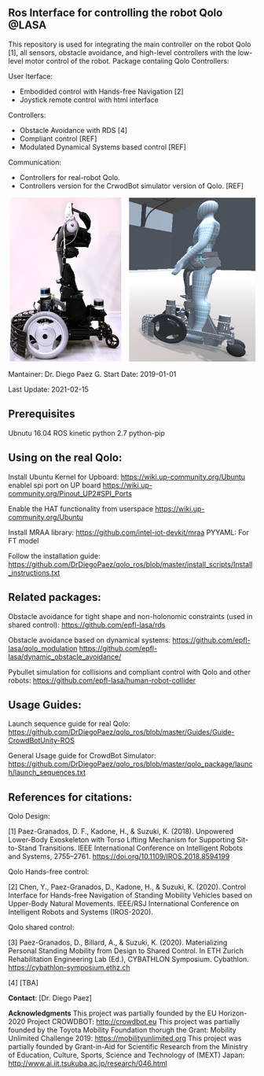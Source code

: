 ## Ros Interface for controlling the robot Qolo @LASA
This repository is used for integrating the main controller on the robot Qolo [1], all sensors, obstacle avoidance, and high-level controllers with the low-level motor control of the robot.
Package contaiing Qolo Controllers:

User Iterface:
  * Embodided control with Hands-free Navigation [2] 
  * Joystick remote control with html interface
  
Controllers:
  * Obstacle Avoidance with RDS [4]
  * Compliant control [REF]
  * Modulated Dynamical Systems based control [REF]
  
Communication: 
  * Controllers for real-robot Qolo.
  * Controllers version for the CrwodBot simulator version of Qolo. [REF]
  
![Alt text](/visualisation/qolo_images/qolo_sim.png?raw=true "Qolo version @LASA-EPFL and CrowdBot Simulator version.")

Mantainer: Dr. Diego Paez G.
Start Date: 2019-01-01

Last Update: 2021-02-15

## Prerequisites

Ubnutu 16.04
ROS kinetic
python 2.7
python-pip

## Using on the real Qolo:
Install Ubuntu Kernel for Upboard: https://wiki.up-community.org/Ubuntu
enablel spi port on UP board
	https://wiki.up-community.org/Pinout_UP2#SPI_Ports

Enable the HAT functionality from userspace
	https://wiki.up-community.org/Ubuntu

Install MRAA library: https://github.com/intel-iot-devkit/mraa
PYYAML: For FT model

Follow the installation guide: 
https://github.com/DrDiegoPaez/qolo_ros/blob/master/install_scripts/Install_instructions.txt

## Related packages:

Obstacle avoidance for tight shape and non-holonomic constraints (used in shared control):
https://github.com/epfl-lasa/rds

Obstacle avoidance based on dynamical systems:
https://github.com/epfl-lasa/qolo_modulation
https://github.com/epfl-lasa/dynamic_obstacle_avoidance/

Pybullet simulation for collisions and compliant control with Qolo and other robots:
https://github.com/epfl-lasa/human-robot-collider

## Usage Guides:

Launch sequence guide for real Qolo:
https://github.com/DrDiegoPaez/qolo_ros/blob/master/Guides/Guide-CrowdBotUnity-ROS

General Usage guide for CrowdBot Simulator:
https://github.com/DrDiegoPaez/qolo_ros/blob/master/qolo_package/launch/launch_sequences.txt

## References for citations:
Qolo Design:

[1] Paez-Granados, D. F., Kadone, H., & Suzuki, K. (2018). Unpowered Lower-Body Exoskeleton with Torso Lifting Mechanism for Supporting Sit-to-Stand Transitions. IEEE International Conference on Intelligent Robots and Systems, 2755–2761. https://doi.org/10.1109/IROS.2018.8594199

Qolo Hands-free control:

[2] Chen, Y., Paez-Granados, D., Kadone, H., & Suzuki, K. (2020). Control Interface for Hands-free Navigation of Standing Mobility Vehicles based on Upper-Body Natural Movements. IEEE/RSJ International Conference on Intelligent Robots and Systems (IROS-2020).

Qolo shared control:

[3] Paez-Granados, D., Billard, A., & Suzuki, K. (2020). Materializing Personal Standing Mobility from Design to Shared Control. In ETH Zurich Rehabilitation Engineering Lab (Ed.), CYBATHLON Symposium. Cybathlon. https://cybathlon-symposium.ethz.ch

[4] [TBA]

**Contact**: 
[Dr. Diego Paez]

**Acknowledgments**
This project was partially founded by the EU Horizon-2020 Project CROWDBOT: http://crowdbot.eu
This project was partially founded by the Toyota Mobility Foundation thorugh the Grant: Mobility Unlimited Challenge 2019: https://mobilityunlimited.org
This project was partially founded by Grant-in-Aid for Scientific Research from the Ministry of Education, Culture, Sports, Science and Technology of (MEXT) Japan: http://www.ai.iit.tsukuba.ac.jp/research/046.html
